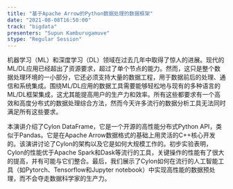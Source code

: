 ```yaml
---
title: "基于Apache Arrow的Python数据处理的数据框架"
date: "2021-08-08T16:50:00" 
track: "bigdata"
presenters: "Supun Kamburugamuve"
stype: "Regular Session"
---
```

机器学习（ML）和深度学习（DL）领域在过去几年中取得了惊人的进展。现代的ML/DL应用已经超出了资源要求，超过了单个节点的能力。然而，这只是整个数据处理环境的一小部分，它还必须支持大量的数据工程，用于数据前后的处理、通信和系统集成。围绕ML/DL应用的数据工具需要能够轻松地与现有的多种语言的ML/DL框架集成，这尤其能提高用户的生产力和效率。所有这些都要求有一个高效和高度分布式的数据处理综合方法，然而今天许多流行的数据分析工具无法同时满足所有这些要求。
 
本演讲介绍了Cylon DataFrame，它是一个开源的高性能分布式Python API，类似于Pandas。它是在Apache Arrow数据格式的基础上用灵活的C++核心开发的。该演讲讨论了Cylon的架构以及它是如何大规模工作的。初步实验表明，Cylon的性能优于Apache Spark和Dask等流行的工具，关键操作的性能有了很大的提高，并有可能与它们整合。最后，我们展示了Cylon如何在流行的人工智能工具（如Pytorch、Tensorflow和Jupyter notebook）中实现高性能的数据预处理，而不会夺走数据科学家的生产力。